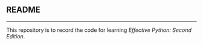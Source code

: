 ## README
***
This repository is to record the code for learning *Effective Python: Second Edition*.